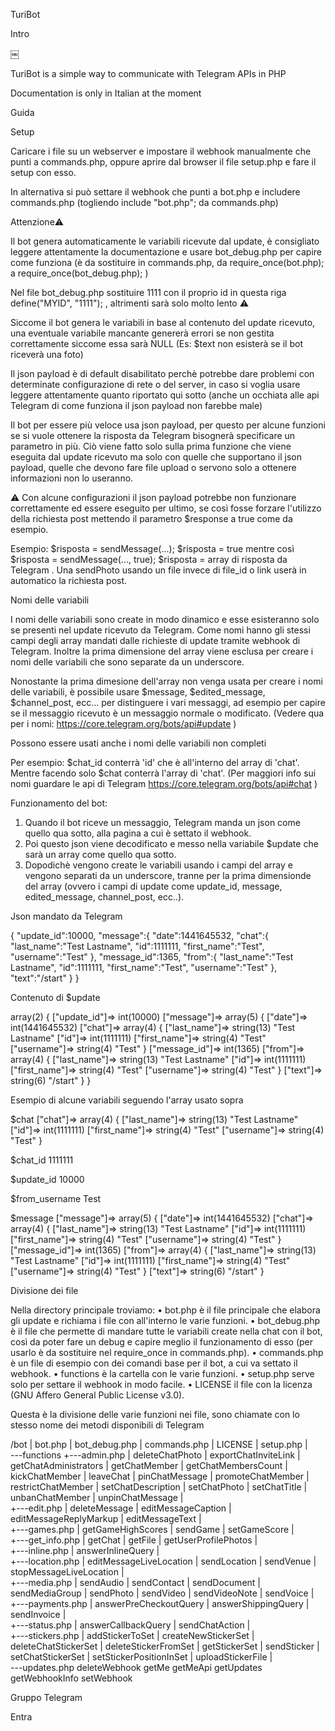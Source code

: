 
TuriBot

Intro

￼

TuriBot is a simple way to communicate with Telegram APIs in PHP

Documentation is only in Italian at the moment

Guida

Setup

Caricare i file su un webserver e impostare il webhook manualmente che punti a commands.php, oppure aprire dal browser il file setup.php e fare il setup con esso.

In alternativa si può settare il webhook che punti a bot.php e includere commands.php (togliendo include "bot.php"; da commands.php)

Attenzione⚠️

Il bot genera automaticamente le variabili ricevute dal update, è consigliato leggere attentamente la documentazione e usare bot_debug.php per capire come funziona (è da sostituire in commands.php, da require_once(bot.php); a require_once(bot_debug.php); )

Nel file bot_debug.php sostituire 1111 con il proprio id in questa riga define("MYID", "1111"); , altrimenti sarà solo molto lento ⚠️

Siccome il bot genera le variabili in base al contenuto del update ricevuto, una eventuale variabile mancante genererà errori se non gestita correttamente siccome essa sarà NULL (Es: $text non esisterà se il bot riceverà una foto)

Il json payload è di default disabilitato perchè potrebbe dare problemi con determinate configurazione di rete o del server, in caso si voglia usare leggere attentamente quanto riportato qui sotto (anche un occhiata alle api Telegram di come funziona il json payload non farebbe male)

Il bot per essere più veloce usa json payload, per questo per alcune funzioni se si vuole ottenere la risposta da Telegram bisognerà specificare un parametro in più. Ciò viene fatto solo sulla prima funzione che viene eseguita dal update ricevuto ma solo con quelle che supportano il json payload, quelle che devono fare file upload o servono solo a ottenere informazioni non lo useranno.

⚠️ Con alcune configurazioni il json payload potrebbe non funzionare correttamente ed essere eseguito per ultimo, se così fosse forzare l'utilizzo della richiesta post mettendo il parametro $response a true come da esempio.

Esempio: $risposta = sendMessage(...); $risposta = true mentre così $risposta = sendMessage(..., true); $risposta = array di risposta da Telegram . Una sendPhoto usando un file invece di file_id o link userà in automatico la richiesta post.

Nomi delle variabili

I nomi delle variabili sono create in modo dinamico e esse esisteranno solo se presenti nel update ricevuto da Telegram. Come nomi hanno gli stessi campi degli array mandati dalle richieste di update tramite webhook di Telegram. Inoltre la prima dimensione del array viene esclusa per creare i nomi delle variabili che sono separate da un underscore.

Nonostante la prima dimesione dell'array non venga usata per creare i nomi delle variabili, è possibile usare $message, $edited_message, $channel_post, ecc... per distinguere i vari messaggi, ad esempio per capire se il messaggio ricevuto è un messaggio normale o modificato. (Vedere qua per i nomi: https://core.telegram.org/bots/api#update )

Possono essere usati anche i nomi delle variabili non completi

Per esempio: $chat_id conterrà 'id' che è all'interno del array di 'chat'. Mentre facendo solo $chat conterrà l'array di 'chat'. (Per maggiori info sui nomi guardare le api di Telegram https://core.telegram.org/bots/api#chat )

Funzionamento del bot:
1. Quando il bot riceve un messaggio, Telegram manda un json come quello qua sotto, alla pagina a cui è settato il webhook.
2. Poi questo json viene decodificato e messo nella variabile $update che sarà un array come quello qua sotto.
3. Dopodichè vengono create le variabili usando i campi del array e vengono separati da un underscore, tranne per la prima dimensionde del array (ovvero i campi di update come update_id, message, edited_message, channel_post, ecc..).

Json mandato da Telegram

{
"update_id":10000,
"message":{
  "date":1441645532,
  "chat":{
     "last_name":"Test Lastname",
     "id":1111111,
     "first_name":"Test",
     "username":"Test"
  },
  "message_id":1365,
  "from":{
     "last_name":"Test Lastname",
     "id":1111111,
     "first_name":"Test",
     "username":"Test"
  },
  "text":"/start"
}
}



Contenuto di $update

array(2) {
  ["update_id"]=>
  int(10000)
  ["message"]=>
  array(5) {
    ["date"]=>
    int(1441645532)
    ["chat"]=>
    array(4) {
      ["last_name"]=>
      string(13) "Test Lastname"
      ["id"]=>
      int(1111111)
      ["first_name"]=>
      string(4) "Test"
      ["username"]=>
      string(4) "Test"
    }
    ["message_id"]=>
    int(1365)
    ["from"]=>
    array(4) {
      ["last_name"]=>
      string(13) "Test Lastname"
      ["id"]=>
      int(1111111)
      ["first_name"]=>
      string(4) "Test"
      ["username"]=>
      string(4) "Test"
    }
    ["text"]=>
    string(6) "/start"
  }
}



Esempio di alcune variabili seguendo l'array usato sopra

$chat
["chat"]=>
    array(4) {
      ["last_name"]=>
      string(13) "Test Lastname"
      ["id"]=>
      int(1111111)
      ["first_name"]=>
      string(4) "Test"
      ["username"]=>
      string(4) "Test"
    }
    
$chat_id
1111111

$update_id
10000

$from_username
Test

$message
["message"]=>
  array(5) {
    ["date"]=>
    int(1441645532)
    ["chat"]=>
    array(4) {
      ["last_name"]=>
      string(13) "Test Lastname"
      ["id"]=>
      int(1111111)
      ["first_name"]=>
      string(4) "Test"
      ["username"]=>
      string(4) "Test"
    }
    ["message_id"]=>
    int(1365)
    ["from"]=>
    array(4) {
      ["last_name"]=>
      string(13) "Test Lastname"
      ["id"]=>
      int(1111111)
      ["first_name"]=>
      string(4) "Test"
      ["username"]=>
      string(4) "Test"
    }
    ["text"]=>
    string(6) "/start"
  }



Divisione dei file

Nella directory principale troviamo:
• bot.php è il file principale che elabora gli update e richiama i file con all'interno le varie funzioni.
• bot_debug.php è il file che permette di mandare tutte le variabili create nella chat con il bot, così da poter fare un debug e capire meglio il funzionamento di esso (per usarlo è da sostituire nel require_once in commands.php).
• commands.php è un file di esempio con dei comandi base per il bot, a cui va settato il webhook.
• functions è la cartella con le varie funzioni.
• setup.php serve solo per settare il webhook in modo facile.
• LICENSE il file con la licenza (GNU Affero General Public License v3.0).

Questa è la divisione delle varie funzioni nei file, sono chiamate con lo stesso nome dei metodi disponibili di Telegram

/bot
|   bot.php
|   bot_debug.php
|   commands.php
|   LICENSE
|   setup.php
|   
\---functions
    +---admin.php
    |       deleteChatPhoto
    |       exportChatInviteLink
    |       getChatAdministrators
    |       getChatMember
    |       getChatMembersCount
    |       kickChatMember
    |       leaveChat
    |       pinChatMessage
    |       promoteChatMember
    |       restrictChatMember
    |       setChatDescription
    |       setChatPhoto
    |       setChatTitle
    |       unbanChatMember
    |       unpinChatMessage
    |       
    +---edit.php
    |       deleteMessage
    |       editMessageCaption
    |       editMessageReplyMarkup
    |       editMessageText
    |       
    +---games.php
    |       getGameHighScores
    |       sendGame
    |       setGameScore
    |       
    +---get_info.php
    |       getChat
    |       getFile
    |       getUserProfilePhotos
    |       
    +---inline.php
    |       answerInlineQuery
    |       
    +---location.php
    |       editMessageLiveLocation
    |       sendLocation
    |       sendVenue
    |       stopMessageLiveLocation
    |       
    +---media.php
    |       sendAudio
    |       sendContact
    |       sendDocument
    |       sendMediaGroup
    |       sendPhoto
    |       sendVideo
    |       sendVideoNote
    |       sendVoice
    |       
    +---payments.php
    |       answerPreCheckoutQuery
    |       answerShippingQuery
    |       sendInvoice
    |       
    +---status.php
    |       answerCallbackQuery
    |       sendChatAction
    |       
    +---stickers.php
    |       addStickerToSet
    |       createNewStickerSet
    |       deleteChatStickerSet
    |       deleteStickerFromSet
    |       getStickerSet
    |       sendSticker
    |       setChatStickerSet
    |       setStickerPositionInSet
    |       uploadStickerFile
    |       
    \---updates.php
            deleteWebhook
            getMe
            getMeApi
            getUpdates
            getWebhookInfo
            setWebhook



Gruppo Telegram

Entra
